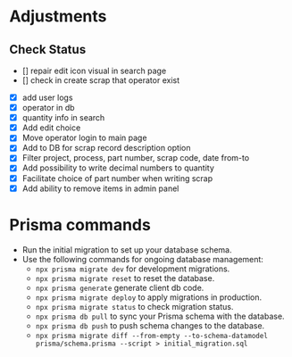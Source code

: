 # Adjustments

## Check Status

- [] repair edit icon visual in search page
- [] check in create scrap that operator exist
- [x] add user logs
- [x] operator in db
- [x] quantity info in search
- [x] Add edit choice
- [x] Move operator login to main page
- [x] Add to DB for scrap record description option
- [x] Filter project, process, part number, scrap code, date from-to
- [x] Add possibility to write decimal numbers to quantity
- [x] Facilitate choice of part number when writing scrap
- [x] Add ability to remove items in admin panel

# Prisma commands

- Run the initial migration to set up your database schema.
- Use the following commands for ongoing database management:
  - `npx prisma migrate dev` for development migrations.
  - `npx prisma migrate reset` to reset the database.
  - `npx prisma generate` generate client db code.
  - `npx prisma migrate deploy` to apply migrations in production.
  - `npx prisma migrate status` to check migration status.
  - `npx prisma db pull` to sync your Prisma schema with the database.
  - `npx prisma db push` to push schema changes to the database.
  - `npx prisma migrate diff --from-empty --to-schema-datamodel prisma/schema.prisma --script > initial_migration.sql`

